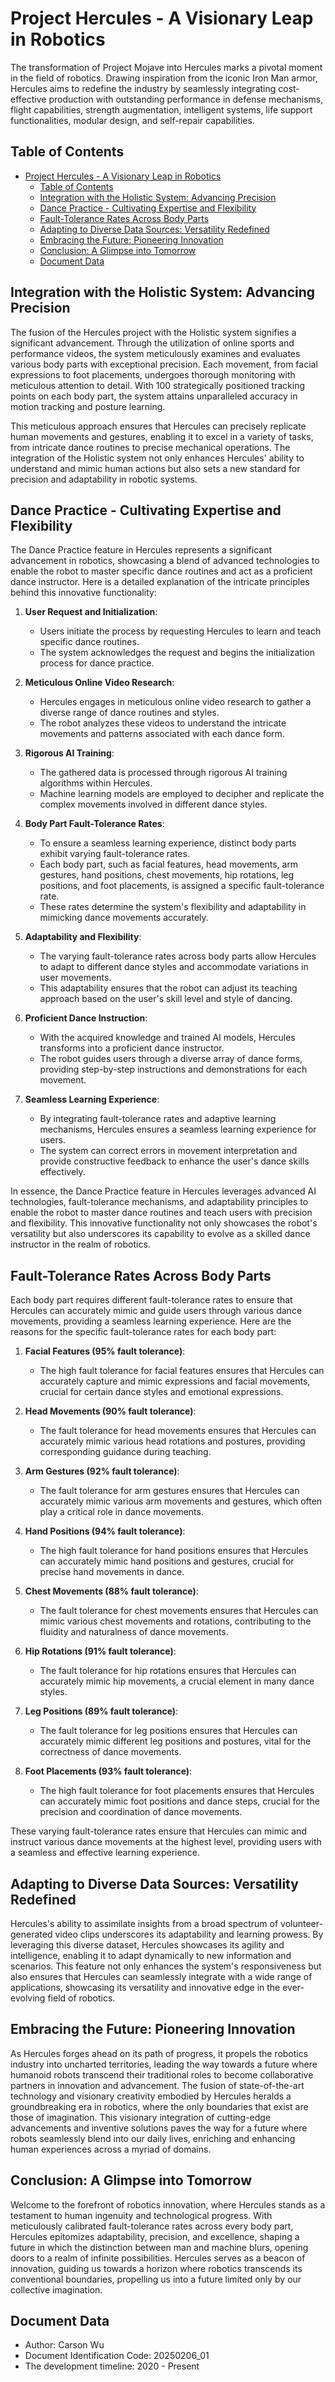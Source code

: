 # Project Hercules - A Visionary Leap in Robotics

The transformation of Project Mojave into Hercules marks a pivotal moment in the field of robotics. Drawing inspiration from the iconic Iron Man armor, Hercules aims to redefine the industry by seamlessly integrating cost-effective production with outstanding performance in defense mechanisms, flight capabilities, strength augmentation, intelligent systems, life support functionalities, modular design, and self-repair capabilities.

## Table of Contents

- [Project Hercules - A Visionary Leap in Robotics](#project-hercules---a-visionary-leap-in-robotics)
  - [Table of Contents](#table-of-contents)
  - [Integration with the Holistic System: Advancing Precision](#integration-with-the-holistic-system-advancing-precision)
  - [Dance Practice - Cultivating Expertise and Flexibility](#dance-practice---cultivating-expertise-and-flexibility)
  - [Fault-Tolerance Rates Across Body Parts](#fault-tolerance-rates-across-body-parts)
  - [Adapting to Diverse Data Sources: Versatility Redefined](#adapting-to-diverse-data-sources-versatility-redefined)
  - [Embracing the Future: Pioneering Innovation](#embracing-the-future-pioneering-innovation)
  - [Conclusion: A Glimpse into Tomorrow](#conclusion-a-glimpse-into-tomorrow)
  - [Document Data](#document-data)

## Integration with the Holistic System: Advancing Precision

The fusion of the Hercules project with the Holistic system signifies a significant advancement. Through the utilization of online sports and performance videos, the system meticulously examines and evaluates various body parts with exceptional precision. Each movement, from facial expressions to foot placements, undergoes thorough monitoring with meticulous attention to detail. With 100 strategically positioned tracking points on each body part, the system attains unparalleled accuracy in motion tracking and posture learning.

This meticulous approach ensures that Hercules can precisely replicate human movements and gestures, enabling it to excel in a variety of tasks, from intricate dance routines to precise mechanical operations. The integration of the Holistic system not only enhances Hercules' ability to understand and mimic human actions but also sets a new standard for precision and adaptability in robotic systems.

## Dance Practice - Cultivating Expertise and Flexibility

The Dance Practice feature in Hercules represents a significant advancement in robotics, showcasing a blend of advanced technologies to enable the robot to master specific dance routines and act as a proficient dance instructor. Here is a detailed explanation of the intricate principles behind this innovative functionality:

1. **User Request and Initialization**:
   - Users initiate the process by requesting Hercules to learn and teach specific dance routines.
   - The system acknowledges the request and begins the initialization process for dance practice.

2. **Meticulous Online Video Research**:
   - Hercules engages in meticulous online video research to gather a diverse range of dance routines and styles.
   - The robot analyzes these videos to understand the intricate movements and patterns associated with each dance form.

3. **Rigorous AI Training**:
   - The gathered data is processed through rigorous AI training algorithms within Hercules.
   - Machine learning models are employed to decipher and replicate the complex movements involved in different dance styles.

4. **Body Part Fault-Tolerance Rates**:
   - To ensure a seamless learning experience, distinct body parts exhibit varying fault-tolerance rates.
   - Each body part, such as facial features, head movements, arm gestures, hand positions, chest movements, hip rotations, leg positions, and foot placements, is assigned a specific fault-tolerance rate.
   - These rates determine the system's flexibility and adaptability in mimicking dance movements accurately.

5. **Adaptability and Flexibility**:
   - The varying fault-tolerance rates across body parts allow Hercules to adapt to different dance styles and accommodate variations in user movements.
   - This adaptability ensures that the robot can adjust its teaching approach based on the user's skill level and style of dancing.

6. **Proficient Dance Instruction**:
   - With the acquired knowledge and trained AI models, Hercules transforms into a proficient dance instructor.
   - The robot guides users through a diverse array of dance forms, providing step-by-step instructions and demonstrations for each movement.

7. **Seamless Learning Experience**:
   - By integrating fault-tolerance rates and adaptive learning mechanisms, Hercules ensures a seamless learning experience for users.
   - The system can correct errors in movement interpretation and provide constructive feedback to enhance the user's dance skills effectively.

In essence, the Dance Practice feature in Hercules leverages advanced AI technologies, fault-tolerance mechanisms, and adaptability principles to enable the robot to master dance routines and teach users with precision and flexibility. This innovative functionality not only showcases the robot's versatility but also underscores its capability to evolve as a skilled dance instructor in the realm of robotics.

## Fault-Tolerance Rates Across Body Parts

Each body part requires different fault-tolerance rates to ensure that Hercules can accurately mimic and guide users through various dance movements, providing a seamless learning experience. Here are the reasons for the specific fault-tolerance rates for each body part:

1. **Facial Features (95% fault tolerance)**:
   - The high fault tolerance for facial features ensures that Hercules can accurately capture and mimic expressions and facial movements, crucial for certain dance styles and emotional expressions.

2. **Head Movements (90% fault tolerance)**:
   - The fault tolerance for head movements ensures that Hercules can accurately mimic various head rotations and postures, providing corresponding guidance during teaching.

3. **Arm Gestures (92% fault tolerance)**:
   - The fault tolerance for arm gestures ensures that Hercules can accurately mimic various arm movements and gestures, which often play a critical role in dance movements.

4. **Hand Positions (94% fault tolerance)**:
   - The high fault tolerance for hand positions ensures that Hercules can accurately mimic hand positions and gestures, crucial for precise hand movements in dance.

5. **Chest Movements (88% fault tolerance)**:
   - The fault tolerance for chest movements ensures that Hercules can mimic various chest movements and rotations, contributing to the fluidity and naturalness of dance movements.

6. **Hip Rotations (91% fault tolerance)**:
   - The fault tolerance for hip rotations ensures that Hercules can accurately mimic hip movements, a crucial element in many dance styles.

7. **Leg Positions (89% fault tolerance)**:
   - The fault tolerance for leg positions ensures that Hercules can accurately mimic different leg positions and postures, vital for the correctness of dance movements.

8. **Foot Placements (93% fault tolerance)**:
   - The high fault tolerance for foot placements ensures that Hercules can accurately mimic foot positions and dance steps, crucial for the precision and coordination of dance movements.

These varying fault-tolerance rates ensure that Hercules can mimic and instruct various dance movements at the highest level, providing users with a seamless and effective learning experience.

## Adapting to Diverse Data Sources: Versatility Redefined

Hercules's ability to assimilate insights from a broad spectrum of volunteer-generated video clips underscores its adaptability and learning prowess. By leveraging this diverse dataset, Hercules showcases its agility and intelligence, enabling it to adapt dynamically to new information and scenarios. This feature not only enhances the system's responsiveness but also ensures that Hercules can seamlessly integrate with a wide range of applications, showcasing its versatility and innovative edge in the ever-evolving field of robotics.

## Embracing the Future: Pioneering Innovation

As Hercules forges ahead on its path of progress, it propels the robotics industry into uncharted territories, leading the way towards a future where humanoid robots transcend their traditional roles to become collaborative partners in innovation and advancement. The fusion of state-of-the-art technology and visionary creativity embodied by Hercules heralds a groundbreaking era in robotics, where the only boundaries that exist are those of imagination. This visionary integration of cutting-edge advancements and inventive solutions paves the way for a future where robots seamlessly blend into our daily lives, enriching and enhancing human experiences across a myriad of domains.

## Conclusion: A Glimpse into Tomorrow

Welcome to the forefront of robotics innovation, where Hercules stands as a testament to human ingenuity and technological progress. With meticulously calibrated fault-tolerance rates across every body part, Hercules epitomizes adaptability, precision, and excellence, shaping a future in which the distinction between man and machine blurs, opening doors to a realm of infinite possibilities. Hercules serves as a beacon of innovation, guiding us towards a horizon where robotics transcends its conventional boundaries, propelling us into a future limited only by our collective imagination.

## Document Data

- Author: Carson Wu
- Document Identification Code: 20250206_01
- The development timeline: 2020 - Present

